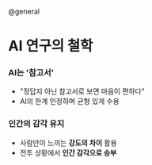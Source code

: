 @general

# AI 연구의 철학

### AI는 '참고서'

- "정답지 아닌 참고서로 보면 마음이 편하다"
- AI의 한계 인정하며 균형 있게 수용

### 인간의 감각 유지

- 사람만이 느끼는 **강도의 차이** 활용
- 전투 상황에서 **인간 감각으로 승부**
